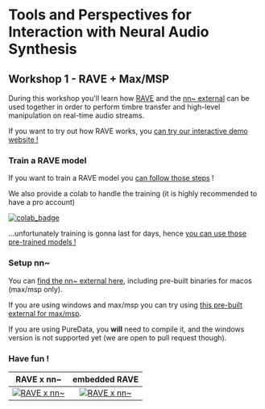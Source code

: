 # Tools and Perspectives for Interaction with Neural Audio Synthesis
## Workshop 1 - RAVE + Max/MSP

During this workshop you'll learn how [RAVE](https://github.com/acids-ircam/RAVE) and the [nn~ external](https://github.com/acids-ircam/nn_tilde) can be used together in order to perform timbre transfer and high-level manipulation on real-time audio streams.

If you want to try out how RAVE works, you [can try our interactive demo website !](https://caillonantoine.github.io/ravejs/)

### Train a RAVE model

If you want to train a RAVE model you [can follow those steps](https://github.com/acids-ircam/RAVE/blob/master/docs/training_setup.md) !

We also provide a colab to handle the training (it is highly recommended to have a pro account)

[![colab_badge](https://colab.research.google.com/assets/colab-badge.svg)](https://colab.research.google.com/drive/1aK8K186QegnWVMAhfnFRofk_Jf7BBUxl?usp=sharing)

...unfortunately training is gonna last for days, hence [you can use those pre-trained models !](https://nubo.ircam.fr/index.php/s/rC5rt5qG8GqswEb/download)

### Setup nn~

You can [find the nn~ external here](https://github.com/acids-ircam/nn_tilde), including pre-built binaries for macos (max/msp only).

If you are using windows and max/msp you can try using [this pre-built external for max/msp](https://nubo.ircam.fr/index.php/s/34kbZEDKbYJq6cp).

If you are using PureData, you **will** need to compile it, and the windows version is not supported yet (we are open to pull request though).

### Have fun !


|                                                    RAVE x nn~                                                     |                                                   embedded RAVE                                                   |
| :---------------------------------------------------------------------------------------------------------------: | :---------------------------------------------------------------------------------------------------------------: |
| [![RAVE x nn~](http://img.youtube.com/vi/dMZs04TzxUI/mqdefault.jpg)](https://www.youtube.com/watch?v=dMZs04TzxUI) | [![RAVE x nn~](http://img.youtube.com/vi/jAIRf4nGgYI/mqdefault.jpg)](https://www.youtube.com/watch?v=jAIRf4nGgYI) |